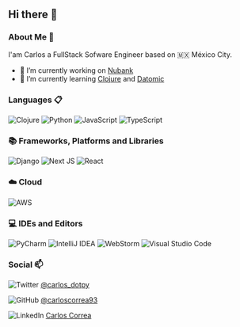 ## Hi there 👋

### About Me 🚀

I'am Carlos a FullStack Sofware Engineer based on 🇲🇽 México City.
- 🔭 I’m currently working on [Nubank](https://nu.com.mx)
- 🌱 I’m currently learning [Clojure](https://clojure.org) and [Datomic](https://www.datomic.com/)	
### Languages 📋

![Clojure](https://img.shields.io/badge/Clojure-%23Clojure.svg?style=logo&logo=Clojure&logoColor=Clojure)
![Python](https://img.shields.io/badge/python-3670A0?style=logo&logo=python&logoColor=ffdd54)
![JavaScript](https://img.shields.io/badge/javascript-%23323330.svg?style=logo&logo=javascript&logoColor=%23F7DF1E)
![TypeScript](https://img.shields.io/badge/typescript-%23007ACC.svg?style=logo&logo=typescript&logoColor=white)

### 📚 Frameworks, Platforms and Libraries
![Django](https://img.shields.io/badge/django-%23092E20.svg?style=logo&logo=django&logoColor=white)
![Next JS](https://img.shields.io/badge/Next-black?style=logo&logo=next.js&logoColor=white)
![React](https://img.shields.io/badge/react-%2320232a.svg?style=logo&logo=react&logoColor=%2361DAFB)

### ☁️ Cloud
![AWS](https://img.shields.io/badge/AWS-%23FF9900.svg?style=logo&logo=amazon-aws&logoColor=white)

### 💻 IDEs and Editors
![PyCharm](https://img.shields.io/badge/pycharm-143?style=logo&logo=pycharm&logoColor=black&color=black&labelColor=green)
![IntelliJ IDEA](https://img.shields.io/badge/IntelliJIDEA-000000.svg?style=logo&logo=intellij-idea&logoColor=white)
![WebStorm](https://img.shields.io/badge/webstorm-143?style=logo&logo=webstorm&logoColor=white&color=black)
![Visual Studio Code](https://img.shields.io/badge/Visual%20Studio%20Code-0078d7.svg?style=logo&logo=visual-studio-code&logoColor=white)

### Social 📫

![Twitter](https://img.shields.io/badge/Twitter-%231DA1F2.svg?style=logo&logo=Twitter&logoColor=white) [@carlos_dotpy](https://twitter.com/carlos_dotpy)

![GitHub](https://img.shields.io/badge/github-%23121011.svg?style=logo&logo=github&logoColor=white)
[@carloscorrea93](https://github.com/carloscorrea93)

![LinkedIn](https://img.shields.io/badge/linkedin-%230077B5.svg?style=logo&logo=linkedin&logoColor=white)
[Carlos Correa](https://www.linkedin.com/in/carloscorrea-432a3b156/)

<!--
**carloscorrea93/carloscorrea93** is a ✨ _special_ ✨ repository because its `README.md` (this file) appears on your GitHub profile.

Here are some ideas to get you started:

- 🔭 I’m currently working on ...
- 🌱 I’m currently learning ...
- 👯 I’m looking to collaborate on ...
- 🤔 I’m looking for help with ...
- 💬 Ask me about ...
- 📫 How to reach me: ...
- 😄 Pronouns: ...
- ⚡ Fun fact: ...
-->
